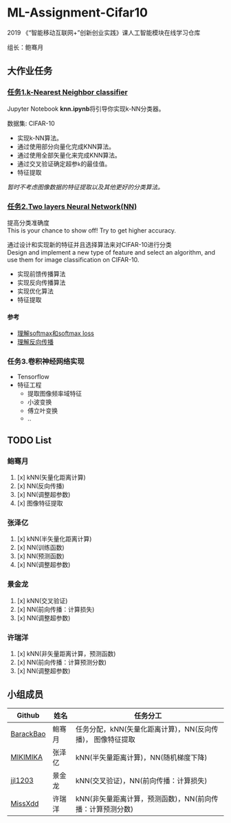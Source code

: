 # ML-Assignment-Cifar10    

2019 《“智能移动互联网+”创新创业实践》课人工智能模块在线学习仓库     

组长：鲍骞月    

## 大作业任务  

### [任务1.k-Nearest Neighbor classifier](knn-classification)

Jupyter Notebook **knn.ipynb**将引导你实现k-NN分类器。

数据集: CIFAR-10

- 实现k-NN算法。
- 通过使用部分向量化完成KNN算法。
- 通过使用全部矢量化来完成KNN算法。
- 通过交叉验证确定超参`k`的最佳值。    
- 特征提取     

*暂时不考虑图像数据的特征提取以及其他更好的分类算法。*

### [任务2.Two layers Neural Network(NN)](nn-classification)  

提高分类准确度   
This is your chance to show off! Try to get higher accuracy.

通过设计和实现新的特征并且选择算法来对CIFAR-10进行分类   
Design and implement a new type of feature and select an algorithm, and use them for image classification on CIFAR-10.   

* 实现前馈传播算法   
* 实现反向传播算法   
* 实现优化算法         
* 特征提取   
#### 参考    

* [理解softmax和softmax loss](https://blog.csdn.net/u014380165/article/details/77284921)    
* [理解反向传播](https://blog.csdn.net/u014380165/article/details/71181256)    

### 任务3.卷积神经网络实现  

* Tensorflow    
* 特征工程   
    * 提取图像频率域特征   
    * 小波变换   
    * 傅立叶变换     
    * ..      

## TODO List  

### 鲍骞月   
1. [x] kNN(矢量化距离计算)   
2. [x] NN(反向传播)   
3. [x] NN(调整超参数)            
4. [x] 图像特征提取     

### 张泽亿   
1. [x] kNN(半矢量化距离计算)    
2. [x] NN(训练函数)      
3. [x] NN(预测函数)   
4. [x] NN(调整超参数)      

### 景金龙    
1. [x] kNN(交叉验证)    
2. [x] NN(前向传播：计算损失)    
3. [x] NN(调整超参数)      

### 许瑞洋    
1. [x] kNN(非矢量距离计算，预测函数)    
2. [x] NN(前向传播：计算预测分数)     
3. [x] NN(调整超参数)       


## 小组成员

| Github                                             | 姓名   | 任务分工                      |
| -------------------------------------------------- | ------ | ----------------------------- |
| [BarackBao](https://github.com/shentibeitaokongle) | 鲍骞月 | 任务分配，kNN(矢量化距离计算)，NN(反向传播)， 图像特征提取      |
| [MIKIMIKA](<https://github.com/MIKIMIKA>)          | 张泽亿 | kNN(半矢量距离计算)，NN(随机梯度下降)          |
| [jjl1203](<https://github.com/jjl1203>)            | 景金龙 | kNN(交叉验证)，NN(前向传播：计算损失)                  |
| [MissXdd](<https://github.com/MissXdd>)            | 许瑞洋 | kNN(非矢量距离计算，预测函数)，NN(前向传播：计算预测分数)           |



